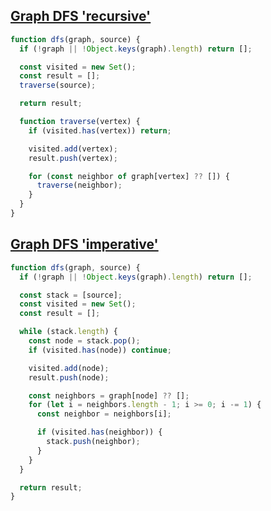 ## [Graph DFS 'recursive'](https://reimagined-orbit-7j4w5jq566hrv6j.github.dev/)

<!-- notecardId: 1756393156589 -->

```js
function dfs(graph, source) {
  if (!graph || !Object.keys(graph).length) return [];

  const visited = new Set();
  const result = [];
  traverse(source);

  return result;

  function traverse(vertex) {
    if (visited.has(vertex)) return;

    visited.add(vertex);
    result.push(vertex);

    for (const neighbor of graph[vertex] ?? []) {
      traverse(neighbor);
    }
  }
}
```

## [Graph DFS 'imperative'](https://reimagined-orbit-7j4w5jq566hrv6j.github.dev/)

<!-- notecardId: 1756393156591 -->

```js
function dfs(graph, source) {
  if (!graph || !Object.keys(graph).length) return [];

  const stack = [source];
  const visited = new Set();
  const result = [];

  while (stack.length) {
    const node = stack.pop();
    if (visited.has(node)) continue;

    visited.add(node);
    result.push(node);

    const neighbors = graph[node] ?? [];
    for (let i = neighbors.length - 1; i >= 0; i -= 1) {
      const neighbor = neighbors[i];

      if (visited.has(neighbor)) {
        stack.push(neighbor);
      }
    }
  }

  return result;
}
```
